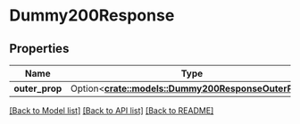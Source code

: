 # Dummy200Response

## Properties

Name | Type | Description | Notes
------------ | ------------- | ------------- | -------------
**outer_prop** | Option<[**crate::models::Dummy200ResponseOuterProp**](dummy_200_response_outerProp.md)> |  | [optional]

[[Back to Model list]](../README.md#documentation-for-models) [[Back to API list]](../README.md#documentation-for-api-endpoints) [[Back to README]](../README.md)


